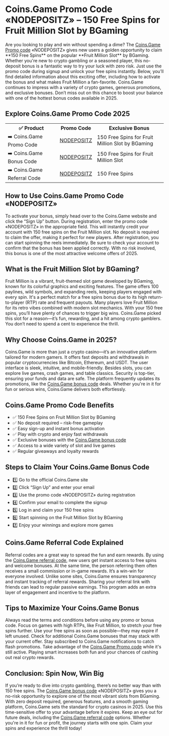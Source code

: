 <h1>Coins.Game Promo Code «NODEPOSITZ» – 150 Free Spins for Fruit Million Slot by BGaming</h1>

<p>Are you looking to play and win without spending a dime? The <a href="https://coinsaffs.com/d568f50c7">Coins.Game Promo code</a> «NODEPOSITZ» gives new users a golden opportunity to claim **150 Free Spins** on the popular **Fruit Million Slot** by BGaming. Whether you're new to crypto gambling or a seasoned player, this no-deposit bonus is a fantastic way to try your luck with zero risk. Just use the promo code during signup and unlock your free spins instantly. Below, you’ll find detailed information about this exciting offer, including how to activate the bonus and what makes Fruit Million a fan-favorite. Coins.Game continues to impress with a variety of crypto games, generous promotions, and exclusive bonuses. Don’t miss out on this chance to boost your balance with one of the hottest bonus codes available in 2025.</p>

<h2>Explore Coins.Game Promo Code 2025</h2>  
<table>
  <tr>
    <th>✅ Product</th>
    <th>Promo Code</th>
    <th>Exclusive Bonus</th>
  </tr>
  <tr>
    <td>➡️ Coins.Game Promo Code</td>
    <td><a href="https://coinsaffs.com/d568f50c7">NODEPOSITZ</a></td>
    <td>150 Free Spins for Fruit Million Slot by BGaming</td>
  </tr>
  <tr>
    <td>➡️ Coins.Game Bonus Code</td>
    <td><a href="https://coinsaffs.com/d568f50c7">NODEPOSITZ</a></td>
    <td>150 Free Spins for Fruit Million Slot</td>
  </tr>
  <tr>
    <td>➡️ Coins.Game Referral Code</td>
    <td><a href="https://coinsaffs.com/d568f50c7">NODEPOSITZ</a></td>
    <td>150 Free Spins</td>
  </tr>
</table>

<h2>How to Use Coins.Game Promo Code «NODEPOSITZ»</h2>

<p>To activate your bonus, simply head over to the Coins.Game website and click the “Sign Up” button. During registration, enter the promo code «NODEPOSITZ» in the appropriate field. This will instantly credit your account with 150 free spins on the Fruit Million slot. No deposit is required to claim the offer, making it perfect for new players. After registration, you can start spinning the reels immediately. Be sure to check your account to confirm that the bonus has been applied correctly. With no risk involved, this bonus is one of the most attractive welcome offers of 2025.</p>

<h2>What is the Fruit Million Slot by BGaming?</h2>

<p>Fruit Million is a vibrant, fruit-themed slot game developed by BGaming, known for its colorful graphics and exciting features. The game offers 100 paylines, wild symbols, and expanding reels, keeping players engaged with every spin. It's a perfect match for a free spins bonus due to its high return-to-player (RTP) rate and frequent payouts. Many players love Fruit Million for its retro vibes combined with modern slot mechanics. With your 150 free spins, you’ll have plenty of chances to trigger big wins. Coins.Game picked this slot for a reason—it’s fun, rewarding, and a hit among crypto gamblers. You don’t need to spend a cent to experience the thrill.</p>

<h2>Why Choose Coins.Game in 2025?</h2>

<p>Coins.Game is more than just a crypto casino—it’s an innovative platform tailored for modern gamers. It offers fast deposits and withdrawals in popular cryptocurrencies like Bitcoin, Ethereum, and USDT. The user interface is sleek, intuitive, and mobile-friendly. Besides slots, you can explore live games, crash games, and table classics. Security is top-tier, ensuring your funds and data are safe. The platform frequently updates its promotions, like the <a href="https://coinsaffs.com/d568f50c7">Coins.Game bonus code</a> deals. Whether you're in it for fun or serious wins, Coins.Game delivers both effortlessly.</p>

<h2>Coins.Game Promo Code Benefits</h2>

<ul>
  <li>✅ 150 Free Spins on Fruit Million Slot by BGaming</li>
  <li>✅ No deposit required – risk-free gameplay</li>
  <li>✅ Easy sign-up and instant bonus activation</li>
  <li>✅ Play with crypto and enjoy fast withdrawals</li>
  <li>✅ Exclusive bonuses with the <a href="https://coinsaffs.com/d568f50c7">Coins.Game bonus code</a></li>
  <li>✅ Access to a wide variety of slot and live games</li>
  <li>✅ Regular giveaways and loyalty rewards</li>
</ul>

<h2>Steps to Claim Your Coins.Game Bonus Code</h2>

<ul>
  <li>1️⃣ Go to the official Coins.Game site</li>
  <li>2️⃣ Click “Sign Up” and enter your email</li>
  <li>3️⃣ Use the promo code «NODEPOSITZ» during registration</li>
  <li>4️⃣ Confirm your email to complete the signup</li>
  <li>5️⃣ Log in and claim your 150 free spins</li>
  <li>6️⃣ Start spinning on the Fruit Million Slot by BGaming</li>
  <li>7️⃣ Enjoy your winnings and explore more games</li>
</ul>

<h2>Coins.Game Referral Code Explained</h2>

<p>Referral codes are a great way to spread the fun and earn rewards. By using the <a href="https://coinsaffs.com/d568f50c7">Coins.Game referral code</a>, new users get instant access to free spins and welcome bonuses. At the same time, the person referring them often receives a small commission or in-game rewards. It’s a win-win for everyone involved. Unlike some sites, Coins.Game ensures transparency and instant tracking of referral rewards. Sharing your referral link with friends can lead to regular passive earnings. This program adds an extra layer of engagement and incentive to the platform.</p>

<h2>Tips to Maximize Your Coins.Game Bonus</h2>

<p>Always read the terms and conditions before using any promo or bonus code. Focus on games with high RTPs, like Fruit Million, to stretch your free spins further. Use your free spins as soon as possible—they may expire if left unused. Check for additional Coins.Game bonuses that may stack with your current offer. Stay subscribed to Coins.Game notifications to catch flash promotions. Take advantage of the <a href="https://coinsaffs.com/d568f50c7">Coins.Game Promo code</a> while it's still active. Playing smart increases both fun and your chances of cashing out real crypto rewards.</p>

<h2>Conclusion: Spin Now, Win Big</h2>

<p>If you’re ready to dive into crypto gambling, there’s no better way than with 150 free spins. The <a href="https://coinsaffs.com/d568f50c7">Coins.Game bonus code</a> «NODEPOSITZ» gives you a no-risk opportunity to explore one of the most vibrant slots from BGaming. With zero deposit required, generous features, and a smooth gaming platform, Coins.Game sets the standard for crypto casinos in 2025. Use this time-sensitive offer to your advantage before it expires. Keep an eye out for future deals, including the <a href="https://coinsaffs.com/d568f50c7">Coins.Game referral code</a> options. Whether you're in it for fun or profit, the journey starts with one spin. Claim your spins and experience the thrill today!</p>
